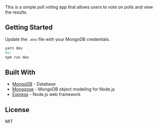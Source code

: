 This is a simple poll voting app that allows users to vote on polls and view the results.

## Getting Started

Update the `.env` file with your MongoDB credentials.

```bash
yarn dev
#or
npm run dev
```

## Built With

- [MongoDB](https://www.mongodb.com/) - Database
- [Mongoose](https://mongoosejs.com/) - MongoDB object modeling for Node.js
- [Express](https://expressjs.com/) - Node.js web framework

## License

MIT
